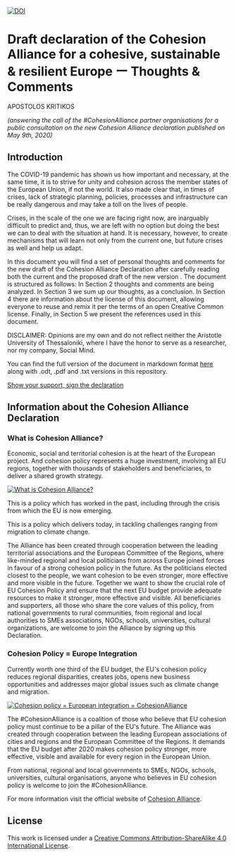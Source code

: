 [![DOI](https://zenodo.org/badge/268235442.svg)](https://zenodo.org/badge/latestdoi/268235442)

# Draft declaration of the Cohesion Alliance for a cohesive, sustainable & resilient Europe ー Thoughts & Comments

APOSTOLOS KRITIKOS

_(answering the call of the #CohesionAlliance partner organisations for a public consultation on the new Cohesion Alliance declaration published on May 9th, 2020)_

## Introduction

The COVID-19 pandemic has shown us how important and necessary, at the same time, it is to strive for unity and cohesion across the member states of the European Union, if not the world. It also made clear that, in times of crises, lack of strategic planning, policies, processes and infrastructure can be really dangerous and may take a toll on the lives of people.

Crises, in the scale of the one we are facing right now, are inarguably difficult to predict and, thus, we are left with no option but doing the best we can to deal with the situation at hand. It is necessary, however, to create mechanisms that will learn not only from the current one, but future crises as well and help us adapt.

In this document you will find a set of personal thoughts and comments for the new draft of the Cohesion Alliance Declaration after carefully reading both the current and the proposed draft of the new version . The document is structured as follows: In Section 2 thoughts and comments are being analyzed. In Section 3 we sum up our thoughts, as a conclusion. In Section 4 there are information about the license of this document, allowing everyone to reuse and remix it per the terms of an open Creative Common license. Finally, in Section 5 we present the references used in this document.

DISCLAIMER: Opinions are my own and do not reflect neither the Aristotle University of Thessaloniki, where I have the honor to serve as a researcher, nor my company, Social Mind.

You can find the full version of the document in markdown format [here](https://github.com/akritiko/cohesion-alliance-declaration/blob/master/CohesionAlliance%20Declaration%20Draft%20(2020)%20-%20Thoughts%20%26%20Suggestions.md) along with .odt, .pdf and .txt versions in this repository.

[Show your support, sign the declaration](http://cohesionalliance.eu)
## Information about the Cohesion Alliance Declaration

### What is Cohesion Alliance?

Economic, social and territorial cohesion is at the heart of the European project. And cohesion policy represents a huge investment, involving all EU regions, together with thousands of stakeholders and beneficiaries, to deliver a shared growth strategy.

[![What is Cohesion Alliance?](https://img.youtube.com/vi/NrFH9e1zBu4/0.jpg)](https://www.youtube.com/watch?v=NrFH9e1zBu4)

This is a policy which has worked in the past, including through the crisis from which the EU is now emerging.

This is a policy which delivers today, in tackling challenges ranging from migration to climate change. 

The Alliance has been created through cooperation between the leading territorial associations and the European Committee of the Regions, where like-minded regional and local politicians from across Europe joined forces in favour of a strong cohesion policy in the future. As the politicians elected closest to the people, we want cohesion to be even stronger, more effective and more visible in the future. Together we want to show the crucial role of EU Cohesion Policy and ensure that the next EU budget provide adequate resources to make it stronger, more effective and visible.  All beneficiaries and supporters, all those who share the core values of this policy, from national governments to rural communities, from regional and local authorities to SMEs associations, NGOs, schools, universities, cultural organizations, are welcome to join the Alliance by signing up this Declaration.

### Cohesion Policy = Europe Integration

Currently worth one third of the EU budget, the EU's cohesion policy reduces regional disparities, creates jobs, opens new business opportunities and addresses major global issues such as climate change and migration.

[![Cohesion policy = European integration = CohesionAlliance](https://img.youtube.com/vi/sjHb_HjEQ1k/0.jpg)](https://www.youtube.com/watch?v=sjHb_HjEQ1k)

The #CohesionAlliance is a coalition of those who believe that EU cohesion policy must continue to be a pillar of the EU's future. The Alliance was created through cooperation between the leading European associations of cities and regions and the European Committee of the Regions. It demands that the EU budget after 2020 makes cohesion policy stronger, more effective, visible and available for every region in the European Union. 
 
From national, regional and local governments to SMEs, NGOs, schools, universities, cultural organisations, anyone who believes in EU cohesion policy is welcome to join the #CohesionAlliance.

For more information visit the official website of [Cohesion Alliance](https://cor.europa.eu/en/engage/Pages/cohesion-alliance.aspx).

## License

This work is licensed under a [Creative Commons Attribution-ShareAlike 4.0 International License](https://creativecommons.org/licenses/by-sa/4.0/).
